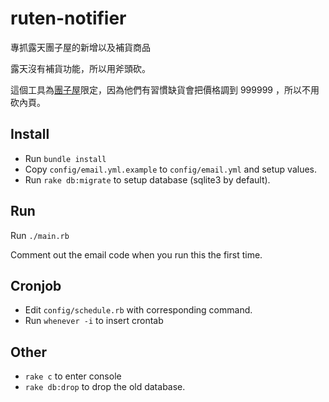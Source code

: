 ruten-notifier
==============

專抓露天團子屋的新增以及補貨商品

露天沒有補貨功能，所以用斧頭砍。

這個工具為[團子屋](http://class.ruten.com.tw/user/index00.php?s=club5271)限定，因為他們有習慣缺貨會把價格調到 999999 ，所以不用砍內頁。

## Install

* Run `bundle install`
* Copy `config/email.yml.example` to `config/email.yml` and setup values. 
* Run `rake db:migrate` to setup database (sqlite3 by default).

## Run

Run `./main.rb`

Comment out the email code when you run this the first time.

## Cronjob

* Edit `config/schedule.rb` with corresponding command.
* Run `whenever -i` to insert crontab

## Other

* `rake c` to enter console
* `rake db:drop` to drop the old database.

